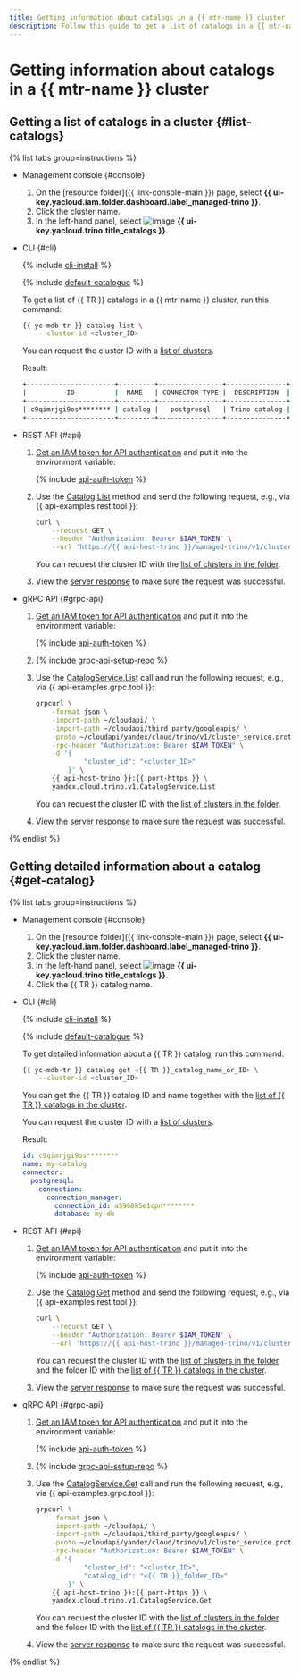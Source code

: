 ```yaml
---
title: Getting information about catalogs in a {{ mtr-name }} cluster
description: Follow this guide to get a list of catalogs in a {{ mtr-name }} cluster and detailed information about each of them.
---
```


# Getting information about catalogs in a {{ mtr-name }} cluster

## Getting a list of catalogs in a cluster {#list-catalogs}

{% list tabs group=instructions %}

- Management console {#console}

    1. On the [resource folder]({{ link-console-main }}) page, select **{{ ui-key.yacloud.iam.folder.dashboard.label_managed-trino }}**.
    1. Click the cluster name.
    1. In the left-hand panel, select ![image](../../_assets/console-icons/folder-tree.svg) **{{ ui-key.yacloud.trino.title_catalogs }}**.

- CLI {#cli}

    {% include [cli-install](../../_includes/cli-install.md) %}

    {% include [default-catalogue](../../_includes/default-catalogue.md) %}

    To get a list of {{ TR }} catalogs in a {{ mtr-name }} cluster, run this command:

    ```bash
    {{ yc-mdb-tr }} catalog list \
        --cluster-id <cluster_ID>
    ```

    You can request the cluster ID with a [list of clusters](cluster-list.md#list-clusters).

    Result:

    ```bash
    +----------------------+---------+----------------+---------------+
    |          ID          |  NAME   | CONNECTOR TYPE |  DESCRIPTION  |
    +----------------------+---------+----------------+---------------+
    | c9qimrjgi9os******** | catalog |   postgresql   | Trino catalog |
    +----------------------+---------+----------------+---------------+
    ```

- REST API {#api}

    1. [Get an IAM token for API authentication](../api-ref/authentication.md) and put it into the environment variable:

        {% include [api-auth-token](../../_includes/mdb/api-auth-token.md) %}

    1. Use the [Catalog.List](../api-ref/Catalog/list.md) method and send the following request, e.g., via {{ api-examples.rest.tool }}:

        ```bash
        curl \
            --request GET \
            --header "Authorization: Bearer $IAM_TOKEN" \
            --url 'https://{{ api-host-trino }}/managed-trino/v1/clusters/<cluster_ID>/catalogs'
        ```

        You can request the cluster ID with the [list of clusters in the folder](cluster-list.md#list-clusters).

    1. View the [server response](../api-ref/Catalog/list.md#yandex.cloud.trino.v1.ListCatalogsResponse) to make sure the request was successful.

- gRPC API {#grpc-api}

    1. [Get an IAM token for API authentication](../api-ref/authentication.md) and put it into the environment variable:

        {% include [api-auth-token](../../_includes/mdb/api-auth-token.md) %}

    1. {% include [grpc-api-setup-repo](../../_includes/mdb/grpc-api-setup-repo.md) %}

    1. Use the [CatalogService.List](../api-ref/grpc/Catalog/list.md) call and run the following request, e.g., via {{ api-examples.grpc.tool }}:

        ```bash
        grpcurl \
            -format json \
            -import-path ~/cloudapi/ \
            -import-path ~/cloudapi/third_party/googleapis/ \
            -proto ~/cloudapi/yandex/cloud/trino/v1/cluster_service.proto \
            -rpc-header "Authorization: Bearer $IAM_TOKEN" \
            -d '{
                    "cluster_id": "<cluster_ID>"
                }' \
            {{ api-host-trino }}:{{ port-https }} \
            yandex.cloud.trino.v1.CatalogService.List
        ```

        You can request the cluster ID with the [list of clusters in the folder](cluster-list.md#list-clusters).

    1. View the [server response](../api-ref/grpc/Catalog/list.md#yandex.cloud.trino.v1.ListCatalogsResponse) to make sure the request was successful.

{% endlist %}

## Getting detailed information about a catalog {#get-catalog}

{% list tabs group=instructions %}

- Management console {#console}

    1. On the [resource folder]({{ link-console-main }}) page, select **{{ ui-key.yacloud.iam.folder.dashboard.label_managed-trino }}**.
    1. Click the cluster name.
    1. In the left-hand panel, select ![image](../../_assets/console-icons/folder-tree.svg) **{{ ui-key.yacloud.trino.title_catalogs }}**.
    1. Click the {{ TR }} catalog name.

- CLI {#cli}

    {% include [cli-install](../../_includes/cli-install.md) %}

    {% include [default-catalogue](../../_includes/default-catalogue.md) %}

    To get detailed information about a {{ TR }} catalog, run this command:

    ```bash
    {{ yc-mdb-tr }} catalog get <{{ TR }}_catalog_name_or_ID> \
        --cluster-id <cluster_ID>
    ```

    You can get the {{ TR }} catalog ID and name together with the [list of {{ TR }} catalogs in the cluster](#list-catalogs.md).

    You can request the cluster ID with a [list of clusters](cluster-list.md#list-clusters).

    Result:

    ```yml
    id: c9qimrjgi9os********
    name: my-catalog
    connector:
      postgresql:
        connection:
          connection_manager:
            connection_id: a5968k5e1cpn********
            database: my-db
    ```

- REST API {#api}

    1. [Get an IAM token for API authentication](../api-ref/authentication.md) and put it into the environment variable:

        {% include [api-auth-token](../../_includes/mdb/api-auth-token.md) %}

    1. Use the [Catalog.Get](../api-ref/Catalog/get.md) method and send the following request, e.g., via {{ api-examples.rest.tool }}:

        ```bash
        curl \
            --request GET \
            --header "Authorization: Bearer $IAM_TOKEN" \
            --url 'https://{{ api-host-trino }}/managed-trino/v1/clusters/<cluster_ID>/catalogs/<{{ TR }}_catalog_ID>'
        ```

        You can request the cluster ID with the [list of clusters in the folder](cluster-list.md#list-clusters) and the folder ID with the [list of {{ TR }} catalogs in the cluster](catalog-list.md).

    1. View the [server response](../api-ref/Catalog/get.md#yandex.cloud.trino.v1.Catalog) to make sure the request was successful.

- gRPC API {#grpc-api}

    1. [Get an IAM token for API authentication](../api-ref/authentication.md) and put it into the environment variable:

        {% include [api-auth-token](../../_includes/mdb/api-auth-token.md) %}

    1. {% include [grpc-api-setup-repo](../../_includes/mdb/grpc-api-setup-repo.md) %}

    1. Use the [CatalogService.Get](../api-ref/grpc/Catalog/get.md) call and run the following request, e.g., via {{ api-examples.grpc.tool }}:

        ```bash
        grpcurl \
            -format json \
            -import-path ~/cloudapi/ \
            -import-path ~/cloudapi/third_party/googleapis/ \
            -proto ~/cloudapi/yandex/cloud/trino/v1/cluster_service.proto \
            -rpc-header "Authorization: Bearer $IAM_TOKEN" \
            -d '{
                    "cluster_id": "<cluster_ID>",
                    "catalog_id": "<{{ TR }}_folder_ID>"
                }' \
            {{ api-host-trino }}:{{ port-https }} \
            yandex.cloud.trino.v1.CatalogService.Get
        ```

        You can request the cluster ID with the [list of clusters in the folder](cluster-list.md#list-clusters) and the folder ID with the [list of {{ TR }} catalogs in the cluster](catalog-list.md).

    1. View the [server response](../api-ref/grpc/Catalog/get.md#yandex.cloud.trino.v1.Catalog) to make sure the request was successful.

{% endlist %}